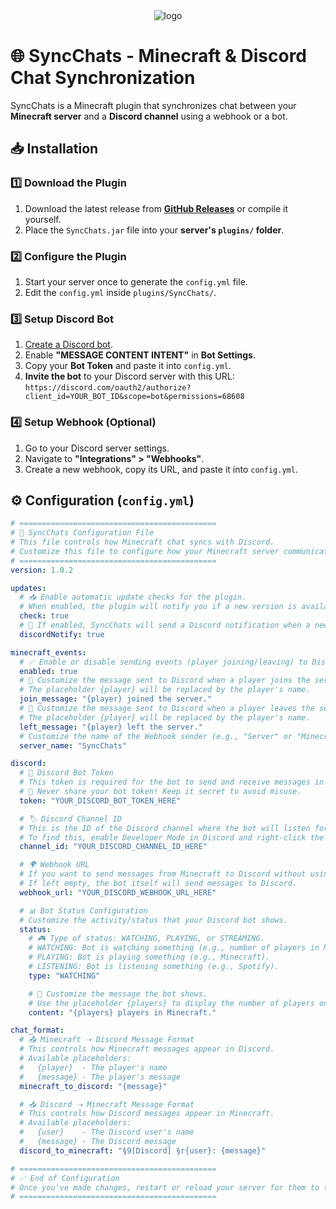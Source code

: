 <div align="center">
  <img src="https://www.spigotmc.org/data/resource_icons/123/123042.jpg?1741111607" alt="logo" />
</div>

# 🌐 SyncChats - Minecraft & Discord Chat Synchronization

SyncChats is a Minecraft plugin that synchronizes chat between your **Minecraft server** and a **Discord channel** using a webhook or a bot.

## 📥 Installation

### **1️⃣ Download the Plugin**
1. Download the latest release from **[GitHub Releases](https://github.com/your-repo/releases)** or compile it yourself.
2. Place the `SyncChats.jar` file into your **server's `plugins/` folder**.

### **2️⃣ Configure the Plugin**
1. Start your server once to generate the `config.yml` file.
2. Edit the `config.yml` inside `plugins/SyncChats/`.

### **3️⃣ Setup Discord Bot**
1. [Create a Discord bot](https://discord.com/developers/applications).
2. Enable **"MESSAGE CONTENT INTENT"** in **Bot Settings**.
3. Copy your **Bot Token** and paste it into `config.yml`.
4. **Invite the bot** to your Discord server with this URL: `https://discord.com/oauth2/authorize?client_id=YOUR_BOT_ID&scope=bot&permissions=68608`


### **4️⃣ Setup Webhook (Optional)**
1. Go to your Discord server settings.
2. Navigate to **"Integrations" > "Webhooks"**.
3. Create a new webhook, copy its URL, and paste it into `config.yml`.

## ⚙️ Configuration (`config.yml`)

```yaml
# ============================================
# 🔧 SyncChats Configuration File
# This file controls how Minecraft chat syncs with Discord.
# Customize this file to configure how your Minecraft server communicates with Discord!
# ============================================
version: 1.0.2

updates:
  # 📥 Enable automatic update checks for the plugin.
  # When enabled, the plugin will notify you if a new version is available!
  check: true
  # 📲 If enabled, SyncChats will send a Discord notification when a new update is available.
  discordNotify: true

minecraft_events:
  # ✅ Enable or disable sending events (player joining/leaving) to Discord.
  enabled: true
  # 📝 Customize the message sent to Discord when a player joins the server.
  # The placeholder {player} will be replaced by the player's name.
  join_message: "{player} joined the server."
  # 📝 Customize the message sent to Discord when a player leaves the server.
  # The placeholder {player} will be replaced by the player's name.
  left_message: "{player} left the server."
  # Customize the name of the Webhook sender (e.g., "Server" or "Minecraft Server").
  server_name: "SyncChats"

discord:
  # 🔑 Discord Bot Token
  # This token is required for the bot to send and receive messages in Discord.
  # 🚨 Never share your bot token! Keep it secret to avoid misuse.
  token: "YOUR_DISCORD_BOT_TOKEN_HERE"

  # 🏷️ Discord Channel ID
  # This is the ID of the Discord channel where the bot will listen for messages.
  # To find this, enable Developer Mode in Discord and right-click the channel.
  channel_id: "YOUR_DISCORD_CHANNEL_ID_HERE"

  # 🌍 Webhook URL
  # If you want to send messages from Minecraft to Discord without using the bot, enter the webhook URL here.
  # If left empty, the bot itself will send messages to Discord.
  webhook_url: "YOUR_DISCORD_WEBHOOK_URL_HERE"

  # 📊 Bot Status Configuration
  # Customize the activity/status that your Discord bot shows.
  status:
    # 🎮 Type of status: WATCHING, PLAYING, or STREAMING.
    # WATCHING: Bot is watching something (e.g., number of players in Minecraft).
    # PLAYING: Bot is playing something (e.g., Minecraft).
    # LISTENING: Bot is listening something (e.g., Spotify).
    type: "WATCHING"

    # 📝 Customize the message the bot shows.
    # Use the placeholder {players} to display the number of players online in Minecraft.
    content: "{players} players in Minecraft."

chat_format:
  # 📤 Minecraft ➝ Discord Message Format
  # This controls how Minecraft messages appear in Discord.
  # Available placeholders:
  #   {player}  - The player's name
  #   {message} - The player's message
  minecraft_to_discord: "{message}"

  # 📥 Discord ➝ Minecraft Message Format
  # This controls how Discord messages appear in Minecraft.
  # Available placeholders:
  #   {user}    - The Discord user's name
  #   {message} - The Discord message
  discord_to_minecraft: "§9[Discord] §r{user}: {message}"

# ============================================
# ✅ End of Configuration
# Once you've made changes, restart or reload your server for them to take effect!
# ============================================
```
